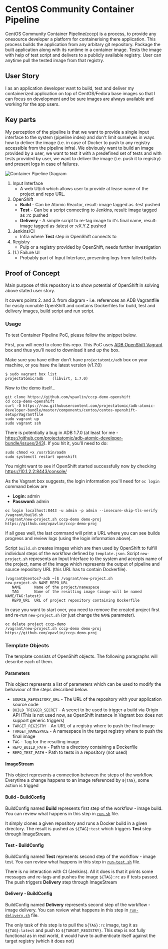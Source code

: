 # CentOS Community Container Pipeline

CentOS Community Container Pipeline(cccp) is a process, to provide any onesource developer a platform for containerising there application. This process builds the application from any arbitary git repository. Package the built application along with its runtime in a container image. Tests the image with help of test script and delivers to a publicly available registry. User can anytime pull the tested image from that registry.

## User Story

I as an application developer want to build, test and deliver my containerized application on top of CentOS/Fedora base images so that I can focus on development and be sure images are always available and working for the app users.

## Key parts

My perception of the pipeline is that we want to provide a single input interface to the system (pipeline index) and don't limit ourselves in ways how to deliver the image (i.e. in case of Docker to push to any registry accessible from the pipeline infra). We obviously want to build an image provided by a user, we want to test it with a predefined set of tests and with tests provided by user, we want to deliver the image (i.e. push it to registry) and present logs in case of failures.

![Container Pipeline Diagram](https://docs.google.com/drawings/d/1sJfniMspEK9LI5CO9NsoSXhixbMqYNoJjPi9AKHNV-k/edit?usp=sharing)

1. Input Interface
    * A web UI/cli which allows user to provide at lease name of the project and repo URL. 
2. OpenShift
    * **Build** - Can be Atomic Reactor, result: image tagged as :test pushed
    * **Test** - Can be a script connecting to Jenkins, result: image tagged as :rc pushed
    * **Delivery** - A simple script to re-tag image to it's final name, result: image tagged as :latest or :vX.Y.Z pushed
3. Jenkins/CI
    * Infra where **Test** step in OpenShift connects to
4. Registry
    * Pulp or a registry provided by OpenShift, needs further investigation
5. (1.) Failure UI
    * Probably part of Input Interface, presenting logs from failed builds

## Proof of Concept

Main purpose of this repository is to show potential of OpenShift in solving above stated user story.

It covers points 2. and 3. from diagram - i.e. references an ADB Vagrantfile for easily runnable OpenShift and contains Dockerfiles for build, test and delivery images, build script and run script.

### Usage

To test Container Pipeline PoC, please follow the snippet below.

First, you will need to clone this repo. This PoC uses [ADB OpenShift Vagrant](https://github.com/projectatomic/adb-atomic-developer-bundle/blob/master/components/centos/centos-openshift-setup/Vagrantfile) box and thus you'll need to download it and *up* the box.

Make sure you have either don't have `projectatomic/adb` box on your machine, or you have the latest version (v1.7.0)

```
$ sudo vagrant box list
projectatomic/adb    (libvirt, 1.7.0)
```

Now to the demo itself...

```
git clone https://github.com/vpavlin/cccp-demo-openshift
cd cccp-demo-openshift
curl -O https://raw.githubusercontent.com/projectatomic/adb-atomic-developer-bundle/master/components/centos/centos-openshift-setup/Vagrantfile
sudo vagrant up
sudo vagrant ssh
```

There is potentially a bug in ADB 1.7.0 (at least for me - https://github.com/projectatomic/adb-atomic-developer-bundle/issues/243). If you hit it, you'll need to do:

```
sudo chmod +x /usr/bin/oadm
sudo systemctl restart openshift
```

You might want to see if OpenShift started successfully now by checking https://10.1.2.2:8443/console/

As the Vagrant box suggests, the login information you'll need for `oc login` command below are

* **Login:** admin
* **Password:** admin

```
oc login localhost:8443 -u admin -p admin --insecure-skip-tls-verify
/vagrant/build.sh
/vagrant/new-project.sh cccp-demo demo-proj https://github.com/vpavlin/cccp-demo-proj
```

If all goes well, the last command will print a URL where you can see builds progress and review logs (using the login information above).

Script `build.sh` creates images which are then used by OpenShift to fulfill individual steps of the workflow defined by `template.json`. Script `new-project.sh` represents an Input Interface to the system and accepts name of the project, name of the image which represents the output of pipeline and source repository URL (this URL has to contain Dockerfile).

```
[vagrant@centos7-adb ~]$ /vagrant/new-project.sh 
new-project.sh NAME REPO_URL
   NAME      Name of the project/namespace
   TAG       Name of the resulting image (image will be named NAME/TAG:latest)
   REPO_URL  URL of project repository containing Dockerfile
```

In case you want to start over, you need to remove the created project first and re-run `new-project.sh` (or just change the `NAME` parameter).

```
oc delete project cccp-demo
/vagrant/new-project.sh cccp-demo demo-proj https://github.com/vpavlin/cccp-demo-proj

```

### Template Objects

The template consists of OpenShift objects. The following paragraphs will describe each of them.

#### Parameters

This object represents a list of parameters which can be used to modify the behaviour of the steps described below.

* `SOURCE_REPOSITORY_URL` - The URL of the repository with your application source code
* `BUILD_TRIGGER_SECRET` - A secret to be used to trigger a build via Origin API (This is not used now, as OpenShift instance in Vagrant box does not support generic triggers)
* `TARGET_REGISTRY` - An URL of a registry where to push the final image
* `TARGET_NAMESPACE` - A namespace in the target registry where to push the final image
* `TAG` - Tag for the resulting image
* `REPO_BUILD_PATH` - Path to a directory containing a Dockerfile
* `REPO_TEST_PATH` - Path to tests in a repository (not used)

#### ImageStream

This object represents a connection between the steps of the workflow. Everytime a change happens to an image referenced by `${TAG}`, some action is trigged

#### Build - BuildConfig

BuildConfig named **Build** represents first step of the workflow - image build. You can review what happens in this step in [`run.sh`](run.sh) file. 

It simply clones a given repository and runs a Docker build in a given directory. The result is pushed as `${TAG}:test` which triggers **Test** step through ImageStream.

#### Test - BuildConfig

BuildConfig named **Test** represents second step of the workflow - image test. You can review what happens in this step in [`run-test.sh`](run-test.sh) file.

There is no interaction with CI (Jenkins). All it does is that it prints some messages and re-tags and pushes the image `${TAG}:rc` as if tests passed. The push triggers **Delivery** step through ImageStream

#### Delivery - BuildConfig

BuildConfig named **Delivery** represents second step of the workflow - image delivery. You can review what happens in this step in [`run-delivery.sh`](run-delivery.sh) file.

The only task of this step is to pull the `${TAG}:rc` image, tag it as `${TAG}:latest` and push to `${TARGET_REGISTRY}`. This step is not fully functional as in real world, it would have to authenticate itself against the target registry (which it does not)
